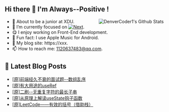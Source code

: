 ## Hi there 👋 I'm Always--Positive !
<div>
  <img alt="DenverCoder1's Github Stats" src="https://denvercoder1-github-readme-stats.vercel.app/api?username=qq1120637483&show_icons=true&count_private=true&theme=react&hide_border=true&hide_title=true&bg_color=1F222E&title_color=F85D7F&icon_color=F8D866" align= "right" />

- 🎒 About to be a junior at XDU. 
- 🔬 I’m currently focused on [![Next](https://img.shields.io/badge/-Next-brightgreen)](https://). 
- 😋 I enjoy working on Front-End development.
- 🎵 Fun fact: I use Apple Music for Android.
- 📝 My blog site: https://xxx.
- 📫 How to reach me:  1120637483@qq.com.
</div>  


## 📕 Latest Blog Posts

<!-- BLOG-POST-LIST:START -->
- [[原]前端经久不衰的面试题--数组乱序](https://blog.csdn.net/sinat_41696687/article/details/120839827)
- [[原]有大用途的useRef](https://blog.csdn.net/sinat_41696687/article/details/120819375)
- [[原]二刷--无重复字符的最长子串](https://blog.csdn.net/sinat_41696687/article/details/120794073)
- [[原]从原理上解读useState钩子函数](https://blog.csdn.net/sinat_41696687/article/details/120793892)
- [[原]LeetCode——有效的括号（借助栈）](https://blog.csdn.net/sinat_41696687/article/details/120758907)
<!-- BLOG-POST-LIST:END -->










